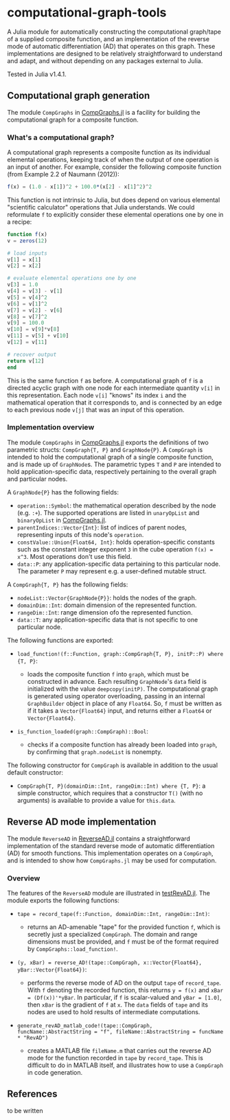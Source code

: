 # computational-graph-tools
A Julia module for automatically constructing the computational graph/tape of a supplied composite function, and an implementation of the reverse mode of automatic differentiation (AD) that operates on this graph. These implementations are designed to be relatively straightforward to understand and adapt, and  without depending on any packages external to Julia.

Tested in Julia v1.4.1.

## Computational graph generation

The module `CompGraphs` in [CompGraphs.jl](src/CompGraphs.jl) is a facility for building the computational graph for a composite function.

### What's a computational graph?
A computational graph represents a composite function as its individual elemental operations, keeping track of when the output of one operation is an input of another. For example, consider the following composite function (from Example 2.2 of Naumann (2012)):
```julia
f(x) = (1.0 - x[1])^2 + 100.0*(x[2] - x[1]^2)^2
```
This function is not intrinsic to Julia, but does depend on various elemental "scientific calculator" operations that Julia understands. We could reformulate `f` to explicitly consider these elemental operations one by one in a recipe:
```julia
function f(x)
v = zeros(12)

# load inputs
v[1] = x[1]
v[2] = x[2]

# evaluate elemental operations one by one
v[3] = 1.0
v[4] = v[3] - v[1]
v[5] = v[4]^2
v[6] = v[1]^2
v[7] = v[2] - v[6]
v[8] = v[7]^2
v[9] = 100.0
v[10] = v[9]*v[8]
v[11] = v[5] + v[10]
v[12] = v[11]

# recover output
return v[12]
end
```
This is the same function `f` as before. A computational graph of `f` is a directed acyclic graph with one node for each intermediate quantity `v[i]` in this representation. Each node `v[i]` "knows" its index `i` and the mathematical operation that it corresponds to, and is connected by an edge to each previous node `v[j]` that was an input of this operation.

### Implementation overview
The module `CompGraphs` in [CompGraphs.jl](src/CompGraphs.jl) exports the definitions of two parametric structs: `CompGraph{T, P}` and `GraphNode{P}`. A `CompGraph` is intended to hold the computational graph of a single composite function, and is made up of `GraphNode`s. The parametric types `T` and `P` are intended to hold application-specific data, respectively pertaining to the overall graph and particular nodes. 

A `GraphNode{P}` has the following fields:

- `operation::Symbol`: the mathematical operation described by the node (e.g. `:+`). The supported operations are listed in `unaryOpList` and `binaryOpList` in [CompGraphs.jl](src/CompGraphs.jl).
- `parentIndices::Vector{Int}`: list of indices of parent nodes, representing inputs of this node's `operation`.
- `constValue::Union{Float64, Int}`: holds operation-specific constants such as the constant integer exponent `3` in the cube operation `f(x) = x^3`. Most operations don't use this field.
- `data::P`: any application-specific data pertaining to this particular node. The parameter `P` may represent e.g. a user-defined mutable struct.

A `CompGraph{T, P}` has the following fields:

- `nodeList::Vector{GraphNode{P}}`: holds the nodes of the graph.
- `domainDim::Int`: domain dimension of the represented function.
- `rangeDim::Int`: range dimension ofo the represented function.
- `data::T`: any application-specific data that is not specific to one particular node.

The following functions are exported:

- `load_function!(f::Function, graph::CompGraph{T, P}, initP::P) where {T, P}`: 
  -   loads the composite function `f` into `graph`, which must be constructed in advance. Each resulting `GraphNode`'s `data` field is initialized with the value `deepcopy(initP)`. The computational graph is generated using operator overloading, passing in an internal `GraphBuilder` object in place of any `Float64`. So, `f` must be written as if it takes a `Vector{Float64}` input, and returns either a `Float64` or `Vector{Float64}`.

- `is_function_loaded(graph::CompGraph)::Bool`: 
  - checks if a composite function has already been loaded into `graph`, by confirming that `graph.nodeList` is nonempty.

The following  constructor for `CompGraph` is available in addition to the usual default constructor: 

- `CompGraph{T, P}(domainDim::Int, rangeDim::Int) where {T, P}`: a simple constructor, which requires that a constructor `T()` (with no arguments) is available to provide a value for `this.data`. 

## Reverse AD mode implementation

The module `ReverseAD` in [ReverseAD.jl](src/ReverseAD.jl) contains a straightforward implementation of the standard reverse mode of automatic differentiation (AD) for smooth functions. This implementation operates on a `CompGraph`, and is intended to show how `CompGraphs.jl` may be used for computation. 

### Overview

The features of the `ReverseAD` module are illustrated in [testRevAD.jl](test/testRevAD.jl). The module exports the following functions:

- `tape = record_tape(f::Function, domainDim::Int, rangeDim::Int)`: 

  - returns an AD-amenable "tape" for the provided function `f`, which is secretly just a specialized `CompGraph`. The domain and range dimensions must be provided, and `f` must be of the format required by `CompGraphs::load_function!`. 

- `(y, xBar) = reverse_AD!(tape::CompGraph, x::Vector{Float64}, yBar::Vector{Float64})`: 

  - performs the reverse mode of AD on the output `tape` of `record_tape`. With `f` denoting the recorded function, this returns `y = f(x)` and `xBar = (Df(x))'*yBar`. In particular, if `f` is scalar-valued and `yBar = [1.0]`, then `xBar` is the gradient of `f` at `x`. The `data` fields of `tape` and its nodes are used to hold results of intermediate computations.

- `generate_revAD_matlab_code!(tape::CompGraph, funcName::AbstractString = "f", fileName::AbstractString = funcName * "RevAD")`

  - creates a MATLAB file `fileName.m` that carries out the reverse AD mode for the function recorded in `tape` by `record_tape`. This is difficult to do in MATLAB itself, and illustrates how to use a `CompGraph` in code generation.

## References
to be written



